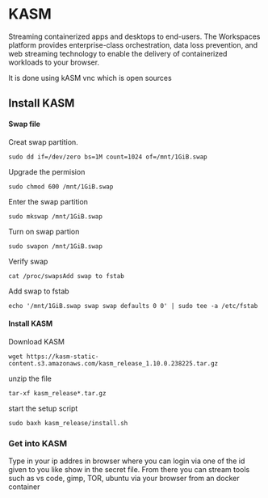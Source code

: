# KASM

Streaming containerized apps and desktops to end-users.
The Workspaces platform provides enterprise-class orchestration,
data loss prevention, and web streaming technology to enable 
the delivery of containerized workloads to your browser.

It is done using kASM vnc which is open sources

## Install KASM

#### Swap file

Creat swap partition.

	sudo dd if=/dev/zero bs=1M count=1024 of=/mnt/1GiB.swap

Upgrade the permision

	sudo chmod 600 /mnt/1GiB.swap

Enter the swap partition

	sudo mkswap /mnt/1GiB.swap

Turn on swap partion

	sudo swapon /mnt/1GiB.swap

Verify swap

	cat /proc/swapsAdd swap to fstab

Add swap to fstab

	echo '/mnt/1GiB.swap swap swap defaults 0 0' | sudo tee -a /etc/fstab


#### Install KASM

Download KASM

	wget https://kasm-static-content.s3.amazonaws.com/kasm_release_1.10.0.238225.tar.gz

unzip the file

	tar-xf kasm_release*.tar.gz

start the setup script

	sudo baxh kasm_release/install.sh

### Get into KASM

Type in your ip addres in browser where you can login via one
of the id given to you like show in the secret file.
From there you can stream tools such as vs code, gimp, TOR, ubuntu 
via your browser from an docker container
